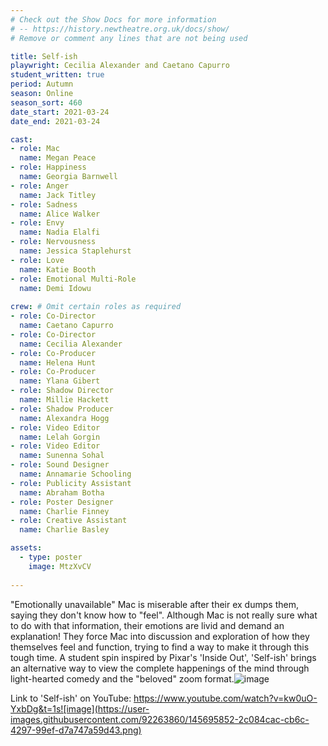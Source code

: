 ```yaml
---
# Check out the Show Docs for more information
# -- https://history.newtheatre.org.uk/docs/show/
# Remove or comment any lines that are not being used

title: Self-ish
playwright: Cecilia Alexander and Caetano Capurro
student_written: true
period: Autumn
season: Online
season_sort: 460
date_start: 2021-03-24
date_end: 2021-03-24

cast:
- role: Mac
  name: Megan Peace
- role: Happiness
  name: Georgia Barnwell
- role: Anger
  name: Jack Titley
- role: Sadness 
  name: Alice Walker
- role: Envy 
  name: Nadia Elalfi
- role: Nervousness
  name: Jessica Staplehurst
- role: Love
  name: Katie Booth
- role: Emotional Multi-Role
  name: Demi Idowu
  
crew: # Omit certain roles as required
- role: Co-Director
  name: Caetano Capurro
- role: Co-Director 
  name: Cecilia Alexander
- role: Co-Producer
  name: Helena Hunt
- role: Co-Producer
  name: Ylana Gibert
- role: Shadow Director
  name: Millie Hackett
- role: Shadow Producer
  name: Alexandra Hogg
- role: Video Editor
  name: Lelah Gorgin
- role: Video Editor 
  name: Sunenna Sohal
- role: Sound Designer
  name: Annamarie Schooling
- role: Publicity Assistant 
  name: Abraham Botha
- role: Poster Designer
  name: Charlie Finney
- role: Creative Assistant
  name: Charlie Basley

assets:
  - type: poster
    image: MtzXvCV
    
---
```

"Emotionally unavailable" Mac is miserable after their ex dumps them, saying they don't know how to "feel". Although Mac is not really sure what to do with that information, their emotions are livid and demand an explanation! They force Mac into discussion and exploration of how they themselves feel and function, trying to find a way to make it through this tough time. A student spin inspired by Pixar's 'Inside Out', 'Self-ish' brings an alternative way to view the complete happenings of the mind through light-hearted comedy and the "beloved" zoom format.![image](https://user-images.githubusercontent.com/92263860/145695848-3632be3d-0e31-4e62-a3b8-40edd1a788ab.png)

Link to 'Self-ish' on YouTube: https://www.youtube.com/watch?v=kw0uO-YxbDg&t=1s![image](https://user-images.githubusercontent.com/92263860/145695852-2c084cac-cb6c-4297-99ef-d7a747a59d43.png)

